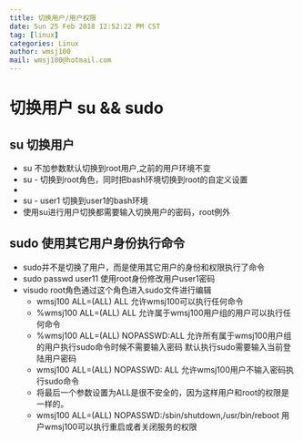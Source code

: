 ```yaml
---
title: 切换用户/用户权限
date: Sun 25 Feb 2018 12:52:22 PM CST
tag: [linux]
categories: Linux
author: wmsj100
mail: wmsj100@hotmail.com
---
```


# 切换用户 su && sudo

## su 切换用户
- su 不加参数默认切换到root用户,之前的用户环境不变
- su - 切换到root角色，同时把bash环境切换到root的自定义设置
- 
- su - user1 切换到user1的bash环境 
- 使用su进行用户切换都需要输入切换用户的密码，root例外

## sudo 使用其它用户身份执行命令
- sudo并不是切换了用户，而是使用其它用户的身份和权限执行了命令
- sudo passwd user11 使用root身份修改用户user1密码
- visudo root角色通过这个角色进入sudo文件进行编辑
    - wmsj100 ALL=(ALL) ALL 允许wmsj100可以执行任何命令
    - %wmsj100 ALL=(ALL) ALL 允许属于wmsj100用户组的用户可以执行任何命令
    - %wmsj100 ALL=(ALL) NOPASSWD:ALL 允许所有属于wmsj100用户组的用户执行sudo命令时候不需要输入密码   默认执行sudo需要输入当前登陆用户密码
    - wmsj100 ALL=(ALL) NOPASSWD: ALL 允许wmsj100用户不输入密码执行sudo命令
    - 将最后一个参数设置为ALL是很不安全的，因为这样用户和root的权限是一样的。
    - wmsj100 ALL=(ALL) NOPASSWD:/sbin/shutdown,/usr/bin/reboot 用户wmsj100可以执行重启或者关闭服务的权限
